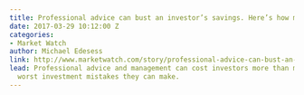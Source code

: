 ```yaml
---
title: Professional advice can bust an investor’s savings. Here’s how much
date: 2017-03-29 10:12:00 Z
categories:
- Market Watch
author: Michael Edesess
link: http://www.marketwatch.com/story/professional-advice-can-bust-an-investors-savings-heres-how-much-2017-03-03
lead: Professional advice and management can cost investors more than most of the
  worst investment mistakes they can make.
---
```


